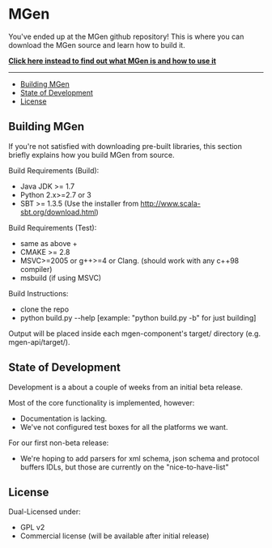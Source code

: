 # MGen

You've ended up at the MGen github repository!
This is where you can download the MGen source and learn how to build it. 

**[Click here instead to find out what MGen is and how to use it](http://culvertsoft.github.io/mgen/)**

---

* [Building MGen](#building-mgen)
* [State of Development](#state-of-development)
* [License](#license)


## Building MGen

If you're not satisfied with downloading pre-built libraries, this section briefly explains how you build MGen from source.

Build Requirements (Build):
  * Java JDK >= 1.7
  * Python 2.x>=2.7 or 3
  * SBT >= 1.3.5 (Use the installer from http://www.scala-sbt.org/download.html)

Build Requirements (Test):
  * same as above +
  * CMAKE >= 2.8
  * MSVC>=2005 or g++>=4 or Clang. (should work with any c++98 compiler)
  * msbuild (if using MSVC)

Build Instructions:
  * clone the repo
  * python build.py --help [example: "python build.py -b" for just building]

Output will be placed inside each mgen-component's target/ directory (e.g. mgen-api/target/).
 

## State of Development

Development is a about a couple of weeks from an initial beta release. 

Most of the core functionality is implemented, however:
 - Documentation is lacking.
 - We've not configured test boxes for all the platforms we want.

For our first non-beta release:
 - We're hoping to add parsers for xml schema, json schema and protocol buffers IDLs, but those are currently on the "nice-to-have-list"


## License

Dual-Licensed under:
 * GPL v2
 * Commercial license (will be available after initial release)
